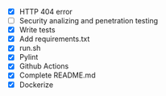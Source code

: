 - [x] HTTP 404 error
- [ ] Security analizing and penetration testing
- [x] Write tests
- [x] Add requirements.txt
- [x] run.sh
- [x] Pylint
- [x] Github Actions
- [x] Complete README.md
- [x] Dockerize